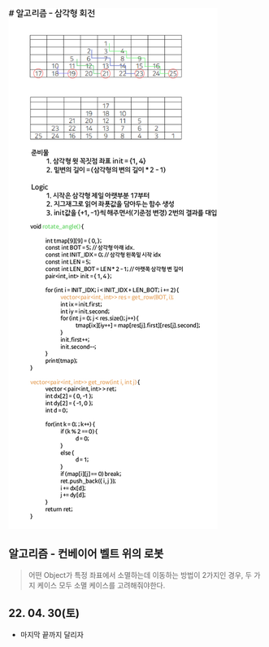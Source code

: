 ![Alt text](./img/img_220430.jpg)

 ## 알고리즘 - 컨베이어 벨트 위의 로봇

  > 어떤 Object가 특정 좌표에서 소멸하는데 이동하는 방법이 2가지인 경우, 두 가지 케이스 모두 소멸 케이스를 고려해줘야한다.

## 22. 04. 30(토)

 - 마지막 끝까지 달리자

 